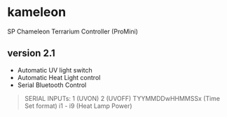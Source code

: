 # kameleon
SP Chameleon Terrarium Controller (ProMini)

## version 2.1

 - Automatic UV light switch
 - Automatic Heat Light control 
 - Serial Bluetooth Control

> SERIAL INPUTs:
> 1 (UVON)
> 2 (UVOFF) 
> TYYMMDDwHHMMSSx (Time Set format)
> i1 - i9 (Heat Lamp Power)
